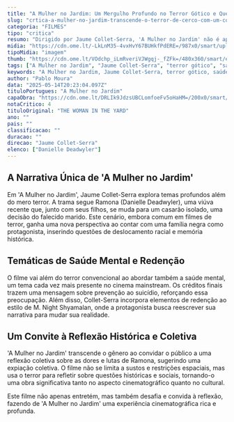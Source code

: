 ```yaml
---
title: "A Mulher no Jardim: Um Mergulho Profundo no Terror Gótico e Questões Raciais"
slug: "crtica-a-mulher-no-jardim-transcende-o-terror-de-cerco-com-um-convite-histria"
categoria: "FILMES"
tipo: "critica"
resumo: "Dirigido por Jaume Collet-Serra, 'A Mulher no Jardim' não é apenas um filme de terror, mas uma exploração da história racial e da saúde mental."
midia: "https://cdn.ome.lt/-LkLnM35-4vxHvY67BUHkfPdERE=/987x0/smart/uploads/conteudo/fotos/mulhernojardimtopo.jpg"
tipoMidia: "imagem"
thumb: "https://cdn.ome.lt/VOdchp_iLmRveriVJWgqj-_fZFk=/480x360/smart/extras/conteudos/mulhernojardimtb.jpg"
tags: ["A Mulher no Jardim", "Jaume Collet-Serra", "terror gótico", "saúde mental", "cinema", "filme de terror", "questões raciais"]
keywords: "A Mulher no Jardim, Jaume Collet-Serra, terror gótico, saúde mental, cinema, filme de terror, questões raciais"
author: "Pablo Moura"
data: "2025-05-14T20:23:04.097Z"
tituloPortugues: "A Mulher no Jardim"
capaObra: "https://cdn.ome.lt/DRLIk9JdzsUBCLomfoeFv5oHaHM=/200x0/smart/extras/capas/fDmLMyJwjWm5XXCoNSNwWm2uWTl.jpg"
notaCritico: 4
tituloOriginal: "THE WOMAN IN THE YARD"
ano: ""
pais: ""
classificacao: ""
duracao: ""
direcao: "Jaume Collet-Serra"
elenco: ["Danielle Deadwyler"]
---
```


## A Narrativa Única de 'A Mulher no Jardim'

Em 'A Mulher no Jardim', Jaume Collet-Serra explora temas profundos além do mero terror. A trama segue Ramona (Danielle Deadwyler), uma viúva recente que, junto com seus filhos, se muda para um casarão isolado, uma decisão do falecido marido. Este cenário, embora comum em filmes de terror, ganha uma nova perspectiva ao contar com uma família negra como protagonista, inserindo questões de deslocamento racial e memória histórica.

## Temáticas de Saúde Mental e Redenção

O filme vai além do terror convencional ao abordar também a saúde mental, um tema cada vez mais presente no cinema mainstream. Os créditos finais trazem uma mensagem sobre prevenção ao suicídio, reforçando essa preocupação. Além disso, Collet-Serra incorpora elementos de redenção ao estilo de M. Night Shyamalan, onde a protagonista busca reescrever sua narrativa para mudar sua realidade.

## Um Convite à Reflexão Histórica e Coletiva

'A Mulher no Jardim' transcende o gênero ao convidar o público a uma reflexão coletiva sobre as dores e lutas de Ramona, sugerindo uma expiação coletiva. O filme não se limita a sustos e restrições espaciais, mas usa o terror para refletir sobre questões históricas e sociais, tornando-o uma obra significativa tanto no aspecto cinematográfico quanto no cultural.

Este filme não apenas entretém, mas também desafia e convida à reflexão, fazendo de 'A Mulher no Jardim' uma experiência cinematográfica rica e profunda.